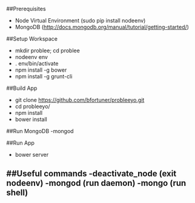##Prerequisites
- Node Virtual Environment (sudo pip install nodeenv)
- MongoDB (http://docs.mongodb.org/manual/tutorial/getting-started/)

##Setup Workspace
- mkdir problee; cd problee
- nodeenv env
- . env/bin/activate
- npm install -g bower
- npm install -g grunt-cli

##Build App
- git clone https://github.com/bfortuner/probleeyo.git
- cd probleeyo/
- npm install
- bower install

##Run MongoDB
-mongod

##Run App
- bower server

##Useful commands
-deactivate_node (exit nodeenv)
-mongod (run daemon)
-mongo (run shell)
-
